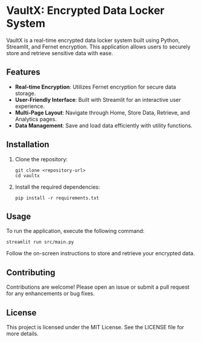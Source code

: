 # VaultX: Encrypted Data Locker System

VaultX is a real-time encrypted data locker system built using Python, Streamlit, and Fernet encryption. This application allows users to securely store and retrieve sensitive data with ease.

## Features

- **Real-time Encryption**: Utilizes Fernet encryption for secure data storage.
- **User-Friendly Interface**: Built with Streamlit for an interactive user experience.
- **Multi-Page Layout**: Navigate through Home, Store Data, Retrieve, and Analytics pages.
- **Data Management**: Save and load data efficiently with utility functions.

## Installation

1. Clone the repository:
   ```
   git clone <repository-url>
   cd vaultx
   ```

2. Install the required dependencies:
   ```
   pip install -r requirements.txt
   ```

## Usage

To run the application, execute the following command:
```
streamlit run src/main.py
```

Follow the on-screen instructions to store and retrieve your encrypted data.

## Contributing

Contributions are welcome! Please open an issue or submit a pull request for any enhancements or bug fixes.

## License

This project is licensed under the MIT License. See the LICENSE file for more details.